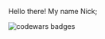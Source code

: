 Hello there!
My name Nick;


<img url="https://www.codewars.com/users/WhiteKit/badges/large" alt="codewars badges">
